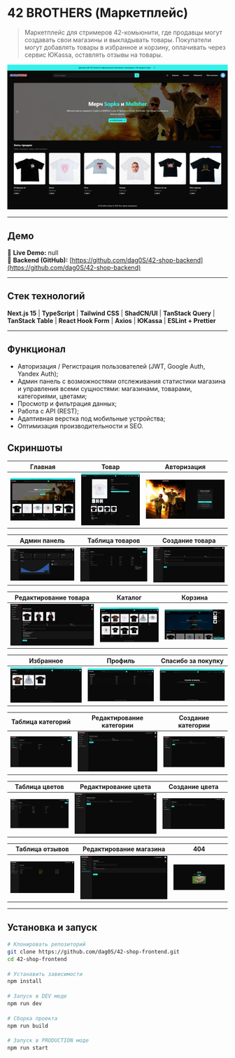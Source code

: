 # 42 BROTHERS (Маркетплейс)

> Маркетплейс для стримеров 42-комьюнити, где продавцы могут создавать свои магазины и выкладывать товары. Покупатели могут добавлять товары в избранное и корзину, оплачивать через сервис ЮKassa, оставлять отзывы на товары.

![Preview Screenshot](https://github.com/dag0S/42-shop-frontend/blob/master/public/images/screenshots/home.png)

---

## Демо

🔗 **Live Demo:** null
<br/>
🔗 **Backend (GitHub):** [https://github.com/dag0S/42-shop-backend](https://github.com/dag0S/42-shop-backend)

---

## Стек технологий

**Next.js 15** | **TypeScript** | **Tailwind CSS** | **ShadCN/UI** | **TanStack Query** | **TanStack Table** | **React Hook Form** | **Axios** | **ЮKassa** | **ESLint + Prettier**

---

## Функционал

- Авторизация / Регистрация пользователей (JWT, Google Auth, Yandex Auth);
- Админ панель с возможностями отслеживания статистики магазина и управления всеми сущностями: магазинами, товарами, категориями, цветами;
- Просмотр и фильтрация данных;
- Работа с API (REST);
- Адаптивная верстка под мобильные устройства;
- Оптимизация производительности и SEO.

## Скриншоты

|                                               Главная                                                |                                                 Товар                                                 |                                               Авторизация                                                |
| :--------------------------------------------------------------------------------------------------: | :---------------------------------------------------------------------------------------------------: | :------------------------------------------------------------------------------------------------------: |
| ![Главная](https://github.com/dag0S/42-shop-frontend/blob/master/public/images/screenshots/home.png) | ![Товар](https://github.com/dag0S/42-shop-frontend/blob/master/public/images/screenshots/product.png) | ![Авторизация](https://github.com/dag0S/42-shop-frontend/blob/master/public/images/screenshots/auth.png) |

|                                               Админ панель                                               |                                            Таблица товаров                                             |                                                  Создание товара                                                   |
| :------------------------------------------------------------------------------------------------------: | :----------------------------------------------------------------------------------------------------: | :----------------------------------------------------------------------------------------------------------------: |
| ![Главная](https://github.com/dag0S/42-shop-frontend/blob/master/public/images/screenshots/dashbord.png) | ![Товар](https://github.com/dag0S/42-shop-frontend/blob/master/public/images/screenshots/products.png) | ![Авторизация](https://github.com/dag0S/42-shop-frontend/blob/master/public/images/screenshots/create-product.png) |

|                                            Редактирование товара                                             |                                                Каталог                                                 |                                                 Корзина                                                  |
| :----------------------------------------------------------------------------------------------------------: | :----------------------------------------------------------------------------------------------------: | :------------------------------------------------------------------------------------------------------: |
| ![Главная](https://github.com/dag0S/42-shop-frontend/blob/master/public/images/screenshots/edit-product.png) | ![Товар](https://github.com/dag0S/42-shop-frontend/blob/master/public/images/screenshots/explorer.png) | ![Авторизация](https://github.com/dag0S/42-shop-frontend/blob/master/public/images/screenshots/cart.png) |

|                                                 Избранное                                                 |                                                Профиль                                                |                                             Спасибо за покупку                                             |
| :-------------------------------------------------------------------------------------------------------: | :---------------------------------------------------------------------------------------------------: | :--------------------------------------------------------------------------------------------------------: |
| ![Главная](https://github.com/dag0S/42-shop-frontend/blob/master/public/images/screenshots/favorites.png) | ![Товар](https://github.com/dag0S/42-shop-frontend/blob/master/public/images/screenshots/profile.png) | ![Авторизация](https://github.com/dag0S/42-shop-frontend/blob/master/public/images/screenshots/thanks.png) |

|                                             Таблица категорий                                              |                                          Редактирование категории                                           |                                                 Создание категории                                                  |
| :--------------------------------------------------------------------------------------------------------: | :---------------------------------------------------------------------------------------------------------: | :-----------------------------------------------------------------------------------------------------------------: |
| ![Главная](https://github.com/dag0S/42-shop-frontend/blob/master/public/images/screenshots/categories.png) | ![Товар](https://github.com/dag0S/42-shop-frontend/blob/master/public/images/screenshots/edit-category.png) | ![Авторизация](https://github.com/dag0S/42-shop-frontend/blob/master/public/images/screenshots/create-category.png) |

|                                             Таблица цветов                                             |                                           Редактирование цвета                                           |                                                  Создание цвета                                                  |
| :----------------------------------------------------------------------------------------------------: | :------------------------------------------------------------------------------------------------------: | :--------------------------------------------------------------------------------------------------------------: |
| ![Главная](https://github.com/dag0S/42-shop-frontend/blob/master/public/images/screenshots/colors.png) | ![Товар](https://github.com/dag0S/42-shop-frontend/blob/master/public/images/screenshots/edit-color.png) | ![Авторизация](https://github.com/dag0S/42-shop-frontend/blob/master/public/images/screenshots/create-color.png) |

|                                             Таблица отзывов                                             |                                         Редактирование магазина                                          |                                                   404                                                   |
| :-----------------------------------------------------------------------------------------------------: | :------------------------------------------------------------------------------------------------------: | :-----------------------------------------------------------------------------------------------------: |
| ![Главная](https://github.com/dag0S/42-shop-frontend/blob/master/public/images/screenshots/reviews.png) | ![Товар](https://github.com/dag0S/42-shop-frontend/blob/master/public/images/screenshots/edit-store.png) | ![Авторизация](https://github.com/dag0S/42-shop-frontend/blob/master/public/images/screenshots/404.png) |

---

## Установка и запуск

```bash
# Клонировать репозиторий
git clone https://github.com/dag0S/42-shop-frontend.git
cd 42-shop-frontend

# Устанавить зависимости
npm install

# Запуск в DEV моде
npm run dev

# Сборка проекта
npm run build

# Запуск в PRODUCTION моде
npm run start
```
